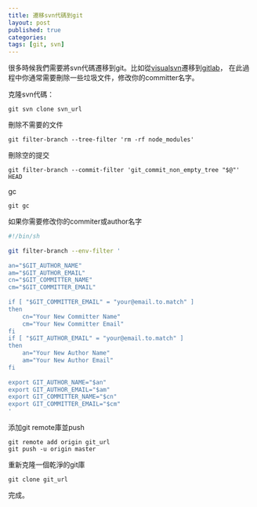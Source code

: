 ```yaml
---
title: 遷移svn代碼到git
layout: post
published: true
categories: 
tags: [git, svn]
---
```


很多時候我們需要將svn代碼遷移到git。比如從[visualsvn](http://www.visualsvn.com/server/)遷移到[gitlab](http://gitlab.org)，
在此過程中你通常需要刪除一些垃圾文件，修改你的committer名字。

克隆svn代碼：

```
git svn clone svn_url
```

刪除不需要的文件

```
git filter-branch --tree-filter 'rm -rf node_modules'
```

刪除空的提交

```
git filter-branch --commit-filter 'git_commit_non_empty_tree "$@"' HEAD
```

gc

```
git gc
```

如果你需要修改你的commiter或author名字

```bash
#!/bin/sh
 
git filter-branch --env-filter '
 
an="$GIT_AUTHOR_NAME"
am="$GIT_AUTHOR_EMAIL"
cn="$GIT_COMMITTER_NAME"
cm="$GIT_COMMITTER_EMAIL"
 
if [ "$GIT_COMMITTER_EMAIL" = "your@email.to.match" ]
then
    cn="Your New Committer Name"
    cm="Your New Committer Email"
fi
if [ "$GIT_AUTHOR_EMAIL" = "your@email.to.match" ]
then
    an="Your New Author Name"
    am="Your New Author Email"
fi
 
export GIT_AUTHOR_NAME="$an"
export GIT_AUTHOR_EMAIL="$am"
export GIT_COMMITTER_NAME="$cn"
export GIT_COMMITTER_EMAIL="$cm"
'
```

添加git remote庫並push

```
git remote add origin git_url
git push -u origin master
```

重新克隆一個乾淨的git庫

```
git clone git_url
```

完成。

